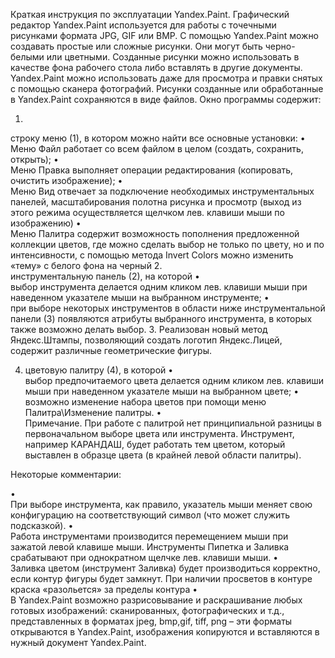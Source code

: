 Краткая инструкция по эксплуатации Yandex.Paint.
Графический редактор Yandex.Paint используется для работы с точечными рисунками формата JPG, GIF или BMP. С помощью Yandex.Paint можно создавать простые или сложные рисунки. Они могут быть черно-белыми или цветными.
Созданные рисунки можно использовать в качестве фона рабочего стола либо вставлять в другие документы. Yandex.Paint можно использовать даже для просмотра и правки снятых с помощью сканера фотографий. Рисунки созданные или обработанные в Yandex.Paint сохраняются в виде файлов.
Окно программы содержит:

1.	
строку меню (1), в котором можно найти все основные установки:
•	
Меню Файл работает со всем файлом в целом (создать, сохранить, открыть);
•	
Меню Правка выполняет операции редактирования (копировать, очистить изображение);
•	
Меню Вид отвечает за подключение необходимых инструментальных панелей, масштабирования полотна рисунка и просмотр (выход из этого режима осуществляется щелчком лев. клавиши мыши по изображению)
•	
Меню Палитра содержит возможность пополнения предложенной коллекции цветов, где можно сделать выбор не только по цвету, но и по интенсивности, с помощью метода Invert Colors можно изменить «тему» с белого фона на черный
2.	
инструментальную панель (2), на которой
•	
выбор инструмента делается одним кликом лев. клавиши мыши при наведенном указателе мыши на выбранном инструменте;
•	
при выборе некоторых инструментов в области ниже инструментальной панели (3) появляются атрибуты выбранного инструмента, в которых также возможно делать выбор.
3.	Реализован новый метод Яндекс.Штампы, позволяющий создать логотип Яндекс.Лицей, содержит различные геометрические фигуры.

4.	цветовую палитру (4), в которой
•	
выбор предпочитаемого цвета делается одним кликом лев. клавиши мыши при наведенном указателе мыши на выбранном цвете;
•	
возможно изменение набора цветов при помощи меню Палитра\Изменение палитры.
•	
Примечание. При работе с палитрой нет принципиальной разницы в первоначальном выборе цвета или инструмента. Инструмент, например КАРАНДАШ, будет работать тем цветом, который выставлен в образце цвета (в крайней левой области палитры). 

Некоторые комментарии:

•	
При выборе инструмента, как правило, указатель мыши меняет свою конфигурацию на соответствующий символ (что может служить подсказкой).
•	
Работа инструментами производится перемещением мыши при зажатой левой клавише мыши. Инструменты Пипетка и Заливка срабатывают при однократном щелчке лев. клавиши мыши.
•	
Заливка цветом (инструмент Заливка) будет производиться корректно, если контур фигуры будет замкнут. При наличии просветов в контуре краска «разольется» за пределы контура
•	
В Yandex.Paint возможно разрисовывание и раскрашивание любых готовых изображений: сканированных, фотографических и т.д., представленных в форматах jpeg, bmp,gif, tiff, png – эти форматы открываются в Yandex.Paint, изображения копируются и вставляются в нужный документ Yandex.Paint.
